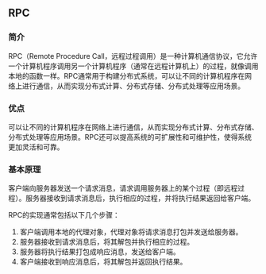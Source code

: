 ## RPC

### 简介

RPC（Remote Procedure Call，远程过程调用）是一种计算机通信协议，它允许一个计算机程序调用另一个计算机程序（通常在远程计算机上）的过程，就像调用本地的函数一样。RPC通常用于构建分布式系统，可以让不同的计算机程序在网络上进行通信，从而实现分布式计算、分布式存储、分布式处理等应用场景。

### 优点

可以让不同的计算机程序在网络上进行通信，从而实现分布式计算、分布式存储、分布式处理等应用场景。RPC还可以提高系统的可扩展性和可维护性，使得系统更加灵活和可靠。

### 基本原理

客户端向服务器发送一个请求消息，请求调用服务器上的某个过程（即远程过程）。服务器接收到请求消息后，执行相应的过程，并将执行结果返回给客户端。

RPC的实现通常包括以下几个步骤：

1. 客户端调用本地的代理对象，代理对象将请求消息打包并发送给服务器。
2. 服务器接收到请求消息后，将其解包并执行相应的过程。
3. 服务器将执行结果打包成响应消息，发送给客户端。
4. 客户端接收到响应消息后，将其解包并返回执行结果。
